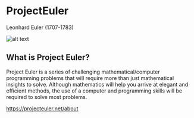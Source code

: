 # ProjectEuler

Leonhard Euler (1707-1783)  

![alt text](https://projecteuler.net/images/euler_portrait.png "Leonhard Euler")

## What is Project Euler?  
Project Euler is a series of challenging mathematical/computer programming problems that will require more than just mathematical insights to solve. Although mathematics will help you arrive at elegant and efficient methods, the use of a computer and programming skills will be required to solve most problems.  

https://projecteuler.net/about
